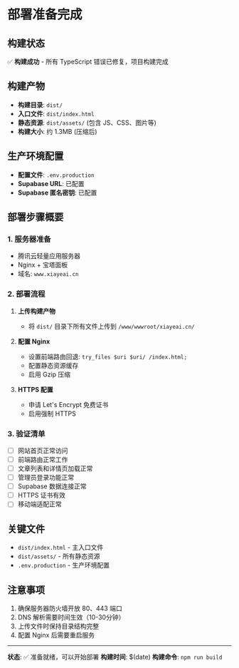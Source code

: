 # 部署准备完成

## 构建状态
✅ **构建成功** - 所有 TypeScript 错误已修复，项目构建完成

## 构建产物
- **构建目录**: `dist/`
- **入口文件**: `dist/index.html`
- **静态资源**: `dist/assets/` (包含 JS、CSS、图片等)
- **构建大小**: 约 1.3MB (压缩后)

## 生产环境配置
- **配置文件**: `.env.production`
- **Supabase URL**: 已配置
- **Supabase 匿名密钥**: 已配置

## 部署步骤概要

### 1. 服务器准备
- 腾讯云轻量应用服务器
- Nginx + 宝塔面板
- 域名: `www.xiayeai.cn`

### 2. 部署流程
1. **上传构建产物**
   - 将 `dist/` 目录下所有文件上传到 `/www/wwwroot/xiayeai.cn/`
   
2. **配置 Nginx**
   - 设置前端路由回退: `try_files $uri $uri/ /index.html;`
   - 配置静态资源缓存
   - 启用 Gzip 压缩
   
3. **HTTPS 配置**
   - 申请 Let's Encrypt 免费证书
   - 启用强制 HTTPS

### 3. 验证清单
- [ ] 网站首页正常访问
- [ ] 前端路由正常工作
- [ ] 文章列表和详情页加载正常
- [ ] 管理员登录功能正常
- [ ] Supabase 数据连接正常
- [ ] HTTPS 证书有效
- [ ] 移动端适配正常

## 关键文件
- `dist/index.html` - 主入口文件
- `dist/assets/` - 所有静态资源
- `.env.production` - 生产环境配置

## 注意事项
1. 确保服务器防火墙开放 80、443 端口
2. DNS 解析需要时间生效（10-30分钟）
3. 上传文件时保持目录结构完整
4. 配置 Nginx 后需要重启服务

---
**状态**: ✅ 准备就绪，可以开始部署
**构建时间**: $(date)
**构建命令**: `npm run build`